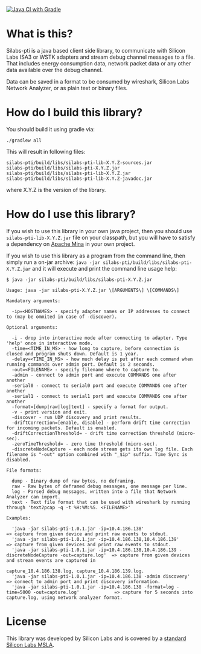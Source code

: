 [![Java CI with Gradle](https://github.com/SiliconLabs/java_packet_trace_library/actions/workflows/gradle.yml/badge.svg)](https://github.com/SiliconLabs/java_packet_trace_library/actions/workflows/gradle.yml)

# What is this?

Silabs-pti is a java based client side library, to communicate with Silicon Labs ISA3 or WSTK adapters and stream debug channel messages to a file.
That includes energy consumption data, network packet data or any other data available over the debug channel.

Data can be saved in a format to be consumed by wireshark, Silicon Labs Network Analyzer, or as plain text or binary files.

# How do I build this library?

You should build it using gradle via:
```
./gradlew all
```
This will result in following files:
```
silabs-pti/build/libs/silabs-pti-lib-X.Y.Z-sources.jar
silabs-pti/build/libs/silabs-pti-X.Y.Z.jar
silabs-pti/build/libs/silabs-pti-lib-X.Y.Z.jar
silabs-pti/build/libs/silabs-pti-lib-X.Y.Z-javadoc.jar
```
where X.Y.Z is the version of the library.

# How do I use this library?

If you wish to use this library in your own java project, then you should use `silabs-pti-lib-X.Y.Z.jar` file on your classpath, but you will have to satisfy a dependency on [Apache Mina](https://mina.apache.org/) in your own project.

If you wish to use this library as a program from the command line, then simply run a on-jar archive:
`java -jar silabs-pti/build/libs/silabs-pti-X.Y.Z.jar`
and it will execute and print the command line usage help:
```
$ java -jar silabs-pti/build/libs/silabs-pti-X.Y.Z.jar 

Usage: java -jar silabs-pti-X.Y.Z.jar \[ARGUMENTS\] \[COMMANDS\]

Mandatory arguments:

  -ip=<HOSTNAMES> - specify adapter names or IP addresses to connect to (may be ommited in case of -discover).

Optional arguments:

  -i - drop into interactive mode after connecting to adapter. Type 'help' once in interactive mode.
  -time=<TIME_IN_MS> - how long to capture, before connection is closed and program shuts down. Default is 1 year.
  -delay=<TIME_IN_MS> - how much delay is put after each command when running commands over admin port. Default is 2 seconds.
  -out=<FILENAME> - specify filename where to capture to.
  -admin - connect to admin port and execute COMMANDS one after another
  -serial0 - connect to serial0 port and execute COMMANDS one after another
  -serial1 - connect to serial1 port and execute COMMANDS one after another
  -format=[dump|raw|log|text] - specify a format for output.
  -v - print version and exit.
  -discover - run UDP discovery and print results.
  -driftCorrection=[enable, disable] - perform drift time correction for incoming packets. Default is enabled.
  -driftCorrectionThreshold= - drift time correction threshold (micro-sec).
  -zeroTimeThreshold= - zero time threshold (micro-sec).
  -discreteNodeCapture - each node stream gets its own log file. Each filename is "-out" option combined with "_$ip" suffix. Time Sync is disabled. 

File formats:

  dump - Binary dump of raw bytes, no deframing.
  raw - Raw bytes of deframed debug messages, one message per line.
  log - Parsed debug messages, written into a file that Network Analyzer can import.
  text - Text file format that can be used with wireshark by running through 'text2pcap -q -t %H:%M:%S. <FILENAME>'

Examples:

  'java -jar silabs-pti-1.0.1.jar -ip=10.4.186.138'                                                     => capture from given device and print raw events to stdout.
  'java -jar silabs-pti-1.0.1.jar -ip=10.4.186.138,10.4.186.139'                                        => capture from given devices and print raw events to stdout.
  'java -jar silabs-pti-1.0.1.jar -ip=10.4.186.138,10.4.186.139 -discreteNodeCapture -out=capture.log'  => capture from given devices and stream events are captured in
                                                                                                     capture_10.4.186.138.log, capture_10.4.186.139.log.
  'java -jar silabs-pti-1.0.1.jar -ip=10.4.186.138 -admin discovery'                                    => connect to admin port and print discovery information.
  'java -jar silabs-pti-1.0.1.jar -ip=10.4.186.138 -format=log -time=5000 -out=capture.log'             => capture for 5 seconds into capture.log, using network analyzer format.
```

# License

This library was developed by Silicon Labs and is covered by a [standard Silicon Labs MSLA](https://www.silabs.com/about-us/legal/master-software-license-agreement).
